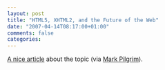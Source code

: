 ```yaml
---
layout: post
title: "HTML5, XHTML2, and the Future of the Web"
date: "2007-04-14T08:17:00+01:00"
comments: false
categories: 
---
```


<p><a href="http://www.digital-web.com/articles/html5_xhtml2_and_the_future_of_the_web/">A nice article</a> about the topic (via <a href="http://diveintomark.org/archives/2007/04/13/html5-presentation">Mark Pilgrim</a>).</p>


